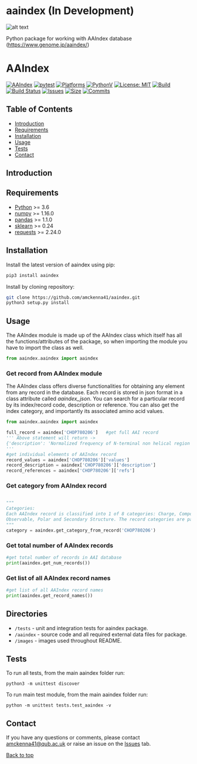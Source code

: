 # aaindex (In Development)
![alt text](https://raw.githubusercontent.com/amckenna41/aaindex/main/images/aaindex_logo.png)

Python package for working with AAIndex database (https://www.genome.jp/aaindex/)

# AAIndex <a name="TOP"></a>
[![AAIndex](https://img.shields.io/pypi/v/aaindex)](https://pypi.org/project/aaindex/)
[![pytest](https://github.com/amckenna41/pySAR/workflows/Building%20and%20Testing%20%F0%9F%90%8D/badge.svg)](https://github.com/amckenna41/pySAR/actions?query=workflowBuilding%20and%20Testing%20%F0%9F%90%8D)
[![Platforms](https://img.shields.io/badge/platforms-linux%2C%20macOS%2C%20Windows-green)](https://pypi.org/project/aaindex/)
[![PythonV](https://img.shields.io/pypi/pyversions/pySAR?logo=2)](https://pypi.org/project/aaindex/)
[![License: MIT](https://img.shields.io/badge/License-MIT-red.svg)](https://opensource.org/licenses/MIT)
[![Build](https://img.shields.io/github/workflow/status/amckenna41/pySAR/Deploy%20to%20PyPI%20%F0%9F%93%A6)](https://github.com/amckenna41/pySAR/actions)
[![Build Status](https://travis-ci.com/amckenna41/aaindex.svg?branch=main)](https://travis-ci.com/amckenna41/aaindex)
[![Issues](https://img.shields.io/github/issues/amckenna41/aaindex)](https://github.com/amckenna41/aaindex/issues)
[![Size](https://img.shields.io/github/repo-size/amckenna41/aaindex)](https://github.com/amckenna41/aaindex)
[![Commits](https://img.shields.io/github/commit-activity/w/amckenna41/aaindex)](https://github.com/amckenna41/aaindex)

Table of Contents
-----------------

  * [Introduction](#introduction)
  * [Requirements](#requirements)
  * [Installation](#installation)
  * [Usage](#usage)
  * [Tests](#tests)
  * [Contact](#contact)

Introduction
------------

Requirements
------------
* [Python][python] >= 3.6
* [numpy][numpy] >= 1.16.0
* [pandas][pandas] >= 1.1.0
* [sklearn][sklearn] >= 0.24
* [requests][requests] >= 2.24.0


Installation
-----------------
Install the latest version of aaindex using pip:

```bash
pip3 install aaindex
```

Install by cloning repository:
```bash
git clone https://github.com/amckenna41/aaindex.git
python3 setup.py install
```


Usage
-----

The AAIndex module is made up of the AAIndex class which itself has all the functions/attributes of the package, so when importing the module you have to import the class as well.

```python
from aaindex.aaindex import aaindex

```

### Get record from AAIndex module
The AAIndex class offers diverse functionalities for obtaining any element from any record in the database. Each record is stored in json format in a class attribute called <em>aaindex_json</em>. You can search for a particular record by its index/record code, description or reference. You can also get the index category, and importantly its associated amino acid values.

```python
from aaindex.aaindex import aaindex

full_record = aaindex['CHOP780206']   #get full AAI record
''' Above statement will return -> 
{'description': 'Normalized frequency of N-terminal non helical region (Chou-Fasman, 1978b)', 'notes': '', 'refs': "Chou, P.Y. and Fasman, G.D. 'Prediction of the secondary structure of proteins from their amino acid sequence' Adv. Enzymol. 47, 45-148 (1978); Kawashima, S. and Kanehisa, M.                     'AAindex: amino acid index database.'  Nucleic Acids Res. 28, 374 (2000).", 'values': {'-': 0, 'A': 0.7, 'C': 0.65, 'D': 0.98, 'E': 1.04, 'F': 0.93, 'G': 1.41, 'H': 1.22, 'I': 0.78, 'K': 1.01, 'L': 0.85, 'M': 0.83, 'N': 1.42, 'P': 1.1, 'Q': 0.75, 'R': 0.34, 'S': 1.55, 'T': 1.09, 'V': 0.75, 'W': 0.62, 'Y': 0.99}}
'''
#get individual elements of AAIndex record
record_values = aaindex['CHOP780206']['values']
record_description = aaindex['CHOP780206']['description']
record_references = aaindex['CHOP780206']['refs']

```

### Get category from AAIndex record 
```python

"""
Categories: 
Each AAIndex record is classified into 1 of 8 categories: Charge, Composition, Flexibility, Geometry, Hydrophobic, Meta, 
Observable, Polar and Secondary Structure. The record categories are parsed from the aaindex_categories.txt file and can be accessed for each record via the get_category_from_record() function.
"""
category = aaindex.get_category_from_record('CHOP780206')

```

### Get total number of AAIndex records
```python
#get total number of records in AAI database
print(aaindex.get_num_records())

```

### Get list of all AAIndex record names
```python
#get list of all AAIndex record names
print(aaindex.get_record_names())

```

Directories
-----------
* `/tests` - unit and integration tests for aaindex package.
* `/aaindex` - source code and all required external data files for package.
* `/images` - images used throughout README.

Tests
-----
To run all tests, from the main aaindex folder run:
```
python3 -m unittest discover
```

To run main test module, from the main aaindex folder run:
```
python -m unittest tests.test_aaindex -v
```

Contact
-------
If you have any questions or comments, please contact amckenna41@qub.ac.uk or raise an issue on the [Issues][Issues] tab.

[Back to top](#TOP)


[python]: https://www.python.org/downloads/release/python-360/
[numpy]: https://numpy.org/
[pandas]: https://pandas.pydata.org/
[sklearn]: https://scikit-learn.org/stable/
[requests]: https://docs.python-requests.org/en/latest/
[Issues]: https://github.com/amckenna41/pySAR/issues

